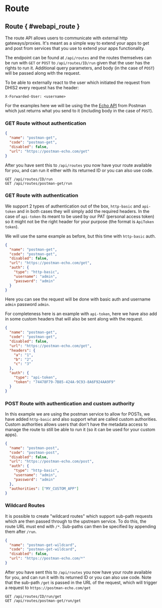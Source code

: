 # Route

## Route { #webapi_route }

The route API allows users to communicate with external http gateways/proxies. It's meant as a simple way
to extend your apps to get and post from services that you use to extend your apps functionality.

The endpoint can be found at `/api/routes` and the routes themselves can be run with `GET` or `POST` to `/api/routes/ID/run`
given that the user has the rights to run it. Additional query parameters, and body (in the case of `POST`) will be passed
along with the request.

To be able to externally react to the user which initiated the request from DHIS2
every request has the header:

    X-Forwarded-User: <username>

For the examples here we will be using the the [Echo API](https://learning.postman.com/docs/developer/echo-api/) from Postman
which just returns what you send to it (including body in the case of `POST`).

### GET Route without authentication

```json
{
  "name": "postman-get",
  "code": "postman-get",
  "disabled": false,
  "url": "https://postman-echo.com/get"
}
```

After you have sent this to `/api/routes` you now have your route available
for you, and can run it either with its returned ID or you can also use code.

    GET /api/routes/ID/run
    GET /api/routes/postman-get/run

### GET Route with authentication

We support 2 types of authentication out of the box, `http-basic` and `api-token` and in both cases they will simply add the required headers.
In the case of `api-token` its meant to be used by our PAT (personal access token) so it might not be the right header for your purpose (the format is `ApiToken token`).

We will use the same example as before, but this time with `http-basic` auth.

```json
{
  "name": "postman-get",
  "code": "postman-get",
  "disabled": false,
  "url": "https://postman-echo.com/get",
  "auth": {
    "type": "http-basic",
    "username": "admin",
    "password": "admin"
  }
}
```

Here you can see the request will be done with basic auth and username `admin` password `admin`.

For completeness here is an example with `api-token`, here we have also add in some custom headers that will also be sent along with the request.

```json
{
  "name": "postman-get",
  "code": "postman-get",
  "disabled": false,
  "url": "https://postman-echo.com/get",
  "headers": {
    "a": "1",
    "b": "2",
    "c": "3"
  },
  "auth": {
    "type": "api-token",
    "token": "74478F79-7B85-424A-9C93-8A6F924AA9F9"
  }
}
```

### POST Route with authentication and custom authority

In this example we are using the postman service to allow for POSTs, we have added `http-basic` and also support what are called custom authorities.
Custom authorities allows users that don't have the metadata access to manage the route to still be able to run it (so it can be used for your custom apps).

```json
{
  "name": "postman-post",
  "code": "postman-post",
  "disabled": false,
  "url": "https://postman-echo.com/post",
  "auth": {
    "type": "http-basic",
    "username": "admin",
    "password": "admin"
  },
  "authorities": ["MY_CUSTOM_APP"]
}
```

### Wildcard Routes

It is possible to create "wildcard routes" which support sub-path requests which are then passed through to the upstream service.  To do this, the route URL must end with `/*`.  Sub-paths can then be specified by appending them after `/run`.

```json
{
  "name": "postman-get-wildcard",
  "code": "postman-get-wildcard",
  "disabled": false,
  "url": "https://postman-echo.com/*"
}
```

After you have sent this to `/api/routes` you now have your route available
for you, and can run it with its returned ID or you can also use code.  Note that
the sub-path `/get` is passed in the URL of the request, which will trigger a request
to `https://postman-echo.com/get`

    GET /api/routes/ID/run/get
    GET /api/routes/postman-get/run/get